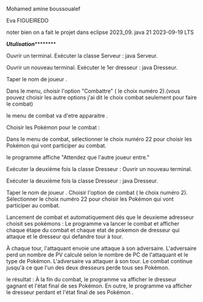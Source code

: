 Mohamed amine boussoualef 

Eva FIGUEIREDO


noter bien 
on a fait le projet dans eclipse 2023_09.
java 21 2023-09-19 LTS

*******************************************************Utulisation***************************************************************

Ouvrir un terminal.
Exécuter la classe Serveur : java Serveur.

Ouvrir un nouveau terminal.
Exécuter le 1er dresseur : java Dresseur.

Taper le nom de joueur .

Dans le menu, choisir l'option "Combattre" ( le choix numéro 2).(vous pouvez choisir les autre options j'ai dit le choix combat seulement pour faire le combat)

le menu de combat va d'etre apparaitre .

Choisir les Pokémon pour le combat :

Dans le menu de combat, sélectionner le choix numéro 22 pour choisir les Pokémon qui vont participer au combat.

le programme affiche "Attendez que l'autre joueur entre."

Exécuter la deuxième fois la classe Dresseur :
Ouvrir un nouveau terminal.

Exécuter la deuxième fois la classe Dresseur : java Dresseur.

Taper le nom de joueur .
Choisir l'option de combat ( le choix numéro 2).
Sélectionner le choix numéro 22 pour choisir les Pokémon qui vont participer au combat.

Lancement de combat et automatiquement dés que le deuxieme adresseur choisit ses pokémons :
Le programme va lancer le combat et afficher chaque étape du combat et chaque etat de pokemon de dresseur qui attaque et le dresseur qui defandre  tour à tour.

À chaque tour, l'attaquant envoie une attaque à son adversaire.
L'adversaire perd un nombre de PV calculé selon le nombre de PC de l'attaquant et le type de Pokémon.
L'adversaire va attaquer à son tour.
Le combat continue jusqu'à ce que l'un des deux dresseurs perde tous ses Pokémon.

le résultat :
À la fin du combat, le programme va afficher le dresseur gagnant et l'état final de ses Pokémon.
En outre, le programme va afficher le dresseur perdant et l'état final de ses Pokémon .
